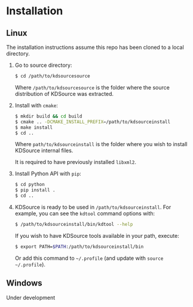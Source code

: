 # Installation

## Linux

The installation instructions assume this repo has been cloned to a local directory.
	
1. Go to source directory:

   ```bash
   $ cd /path/to/kdsourcesource
   ```

   Where `/path/to/kdsourcesource` is the folder where the source distribution of KDSource was extracted.

2. Install with `cmake`:

   ```bash
   $ mkdir build && cd build
   $ cmake .. -DCMAKE_INSTALL_PREFIX=/path/to/kdsourceinstall
   $ make install
   $ cd ..
	```
   Where `path/to/kdsourceinstall` is the folder where you wish to install KDSource internal files.

   It is required to have previously installed `libxml2`.

3. Install Python API with `pip`:

   ```bash
   $ cd python
   $ pip install .
   $ cd ..
   ```

4. KDSource is ready to be used in `/path/to/kdsourceinstall`. For example, you can see the `kdtool` command options with:

   ```bash
   $ /path/to/kdsourceinstall/bin/kdtool --help
   ```

   If you wish to have KDSource tools available in your path, execute:

   ```bash
   $ export PATH=$PATH:/path/to/kdsourceinstall/bin
   ```
   Or add this command to `~/.profile` (and update with `source ~/.profile`).

## Windows

Under development